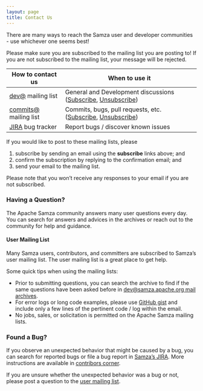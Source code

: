 ```yaml
---
layout: page
title: Contact Us
---
```

<!--
   Licensed to the Apache Software Foundation (ASF) under one or more
   contributor license agreements.  See the NOTICE file distributed with
   this work for additional information regarding copyright ownership.
   The ASF licenses this file to You under the Apache License, Version 2.0
   (the "License"); you may not use this file except in compliance with
   the License.  You may obtain a copy of the License at

       http://www.apache.org/licenses/LICENSE-2.0

   Unless required by applicable law or agreed to in writing, software
   distributed under the License is distributed on an "AS IS" BASIS,
   WITHOUT WARRANTIES OR CONDITIONS OF ANY KIND, either express or implied.
   See the License for the specific language governing permissions and
   limitations under the License.
-->

There are many ways to reach the Samza user and developer communities - use whichever one seems best! 

Please make sure you are subscribed to the mailing list you are posting to! If you are not subscribed to the mailing list, your message will be rejected.

<table class="table table-condensed table-bordered table-striped">
  <thead>
    <tr>
        <th> How to contact us</th>
        <th> When to use it </th>
    </tr>
  </thead>
  <tbody>
    <tr>
        <td> <a href="https://lists.apache.org/list.html?dev@samza.apache.org">dev@</a> mailing list </td>
        <td> General and Development discussions (<a href="mailto:dev-subscribe@samza.apache.org">Subscribe</a>, <a href="mailto:dev-unsubscribe@samza.apache.org">Unsubscribe</a>) </td>
    </tr>
    <tr>
        <td> <a href="https://lists.apache.org/list.html?commits@samza.apache.org"> commits@ </a> mailing list </td>
        <td> Commits, bugs, pull requests, etc. (<a href="mailto:commits-subscribe@samza.apache.org">Subscribe</a>, <a href="mailto:commits-unsubscribe@samza.apache.org">Unsubscribe</a>) </td>
    </tr>
    <tr>
        <td> <a href="https://issues.apache.org/jira/projects/SAMZA/issues/SAMZA-1371?filter=allopenissues">JIRA</a> bug tracker </td>
        <td> Report bugs / discover known issues </td>
    </tr>
  </tbody>  
</table>

If you would like to post to these mailing lists, please

1. subscribe by sending an email using the **subscribe** links above; and
2. confirm the subscription by replying to the confirmation email; and
3. send your email to the mailing list.

Please note that you won’t receive any responses to your email if you are not subscribed.

### Having a Question?

The Apache Samza community answers many user questions every day. You can search for answers and advices in the archives or reach out to the community for help and guidance.

#### User Mailing List

Many Samza users, contributors, and committers are subscribed to Samza’s user mailing list. The user mailing list is a great place to get help.

Some quick tips when using the mailing lists:

* Prior to submitting questions, you can search the archive to find if the same questions have been asked before in [dev@samza.apache.org mail archives](http://mail-archives.apache.org/mod_mbox/samza-dev/). 
* For error logs or long code examples, please use [GitHub gist](https://gist.github.com/) and include only a few lines of the pertinent code / log within the email.
* No jobs, sales, or solicitation is permitted on the Apache Samza mailing lists.

### Found a Bug?

If you observe an unexpected behavior that might be caused by a bug, you can search for reported bugs or file a bug report in [Samza’s JIRA](https://issues.apache.org/jira/projects/SAMZA/issues/SAMZA-1371?filter=allopenissues). More instructions are available in [contribors corner](/contribute/contributors-corner.html).

If you are unsure whether the unexpected behavior was a bug or not, please post a question to the [user mailing list](mailto:dev@samza.apache.org).


